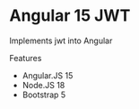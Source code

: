 # Angular 15 JWT
Implements jwt into Angular

Features 

* Angular.JS 15
* Node.JS 18
* Bootstrap 5

